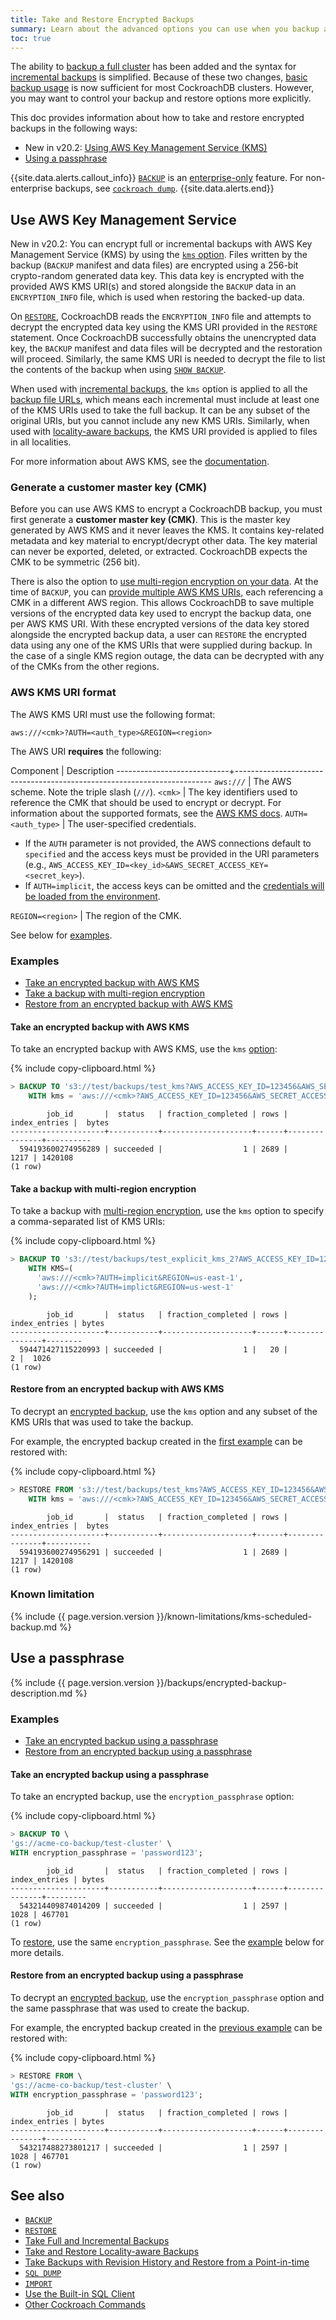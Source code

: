 ```yaml
---
title: Take and Restore Encrypted Backups
summary: Learn about the advanced options you can use when you backup and restore a CockroachDB cluster.
toc: true
---
```


The ability to [backup a full cluster](backup.html#backup-a-cluster) has been added and the syntax for [incremental backups](backup.html#create-incremental-backups) is simplified. Because of these two changes, [basic backup usage](take-full-and-incremental-backups.html) is now sufficient for most CockroachDB clusters. However, you may want to control your backup and restore options more explicitly.

This doc provides information about how to take and restore encrypted backups in the following ways:

- <span class="version-tag">New in v20.2:</span> [Using AWS Key Management Service (KMS)](#use-aws-key-management-service)
- [Using a passphrase](#use-a-passphrase)

{{site.data.alerts.callout_info}}
[`BACKUP`](backup.html) is an [enterprise-only](https://www.cockroachlabs.com/product/cockroachdb/) feature. For non-enterprise backups, see [`cockroach dump`](cockroach-dump.html).
{{site.data.alerts.end}}

## Use AWS Key Management Service

<span class="version-tag">New in v20.2:</span> You can encrypt full or incremental backups with AWS Key Management Service (KMS) by using the [`kms` option](backup.html#options). Files written by the backup (`BACKUP` manifest and data files) are encrypted using a 256-bit crypto-random generated data key. This data key is encrypted with the provided AWS KMS URI(s) and stored alongside the `BACKUP` data in an `ENCRYPTION_INFO` file, which is used when restoring the backed-up data.

On [`RESTORE`](#restore-from-an-encrypted-backup-with-aws-kms), CockroachDB reads the `ENCRYPTION_INFO` file and attempts to decrypt the encrypted data key using the KMS URI provided in the `RESTORE` statement. Once CockroachDB successfully obtains the unencrypted data key, the `BACKUP` manifest and data files will be decrypted and the restoration will proceed. Similarly, the same KMS URI is needed to decrypt the file to list the contents of the backup when using [`SHOW BACKUP`](show-backup.html#show-an-encrypted-backup).

When used with [incremental backups](backup.html#incremental-backups), the `kms` option is applied to all the [backup file URLs](backup.html#backup-file-urls), which means each incremental must include at least one of the KMS URIs used to take the full backup. It can be any subset of the original URIs, but you cannot include any new KMS URIs. Similarly, when used with [locality-aware backups](take-and-restore-locality-aware-backups.html), the KMS URI provided is applied to files in all localities.

For more information about AWS KMS, see the [documentation](https://aws.amazon.com/kms/).

### Generate a customer master key (CMK)

Before you can use AWS KMS to encrypt a CockroachDB backup, you must first generate a **customer master key (CMK)**. This is the master key generated by AWS KMS and it never leaves the KMS. It contains key-related metadata and key material to encrypt/decrypt other data. The key material can never be exported, deleted, or extracted. CockroachDB expects the CMK to be symmetric (256 bit).

<a name="multi-region"></a> There is also the option to [use multi-region encryption on your data](#take-a-backup-with-multi-region-encryption). At the time of `BACKUP`, you can [provide multiple AWS KMS URIs](#aws-kms-uri-format), each referencing a CMK in a different AWS region. This allows CockroachDB to save multiple versions of the encrypted data key used to encrypt the backup data, one per AWS KMS URI. With these encrypted versions of the data key stored alongside the encrypted backup data, a user can `RESTORE` the encrypted data using any one of the KMS URIs that were supplied during backup. In the case of a single KMS region outage, the data can be decrypted with any of the CMKs from the other regions.

### AWS KMS URI format

The AWS KMS URI must use the following format:

~~~
aws:///<cmk>?AUTH=<auth_type>&REGION=<region>
~~~

The AWS URI **requires** the following:

 Component                  | Description
----------------------------+------------------------------------------------------------------------
`aws:///`                   | The AWS scheme. Note the triple slash (`///`).
`<cmk>`                     | The key identifiers used to reference the CMK that should be used to encrypt or decrypt. For information about the supported formats, see the [AWS KMS docs](https://docs.aws.amazon.com/kms/latest/developerguide/concepts.html#key-id).
`AUTH=<auth_type>`          | The user-specified credentials.<ul><li>If the `AUTH` parameter is not provided, the AWS connections default to `specified` and the access keys must be provided in the URI parameters (e.g., `AWS_ACCESS_KEY_ID=<key_id>&AWS_SECRET_ACCESS_KEY=<secret_key>`).</li><li>If `AUTH=implicit`, the access keys can be omitted and the [credentials will be loaded from the environment](https://docs.aws.amazon.com/sdk-for-go/api/aws/session/).</li></ul>
`REGION=<region>`           | The region of the CMK.

See below for [examples](#examples).

### Examples

- [Take an encrypted backup with AWS KMS](#take-an-encrypted-backup-with-aws-kms)
- [Take a backup with multi-region encryption](#take-a-backup-with-multi-region-encryption)
- [Restore from an encrypted backup with AWS KMS](#restore-from-an-encrypted-backup-with-aws-kms)

#### Take an encrypted backup with AWS KMS

To take an encrypted backup with AWS KMS, use the `kms` [option](backup.html#options):

{% include copy-clipboard.html %}
~~~ sql
> BACKUP TO 's3://test/backups/test_kms?AWS_ACCESS_KEY_ID=123456&AWS_SECRET_ACCESS_KEY=123456'
    WITH kms = 'aws:///<cmk>?AWS_ACCESS_KEY_ID=123456&AWS_SECRET_ACCESS_KEY=123456&REGION=us-east-1';
~~~

~~~
        job_id       |  status   | fraction_completed | rows | index_entries |  bytes
---------------------+-----------+--------------------+------+---------------+----------
  594193600274956289 | succeeded |                  1 | 2689 |          1217 | 1420108
(1 row)
~~~

#### Take a backup with multi-region encryption

To take a backup with [multi-region encryption](#multi-region), use the `kms` option to specify a comma-separated list of KMS URIs:

{% include copy-clipboard.html %}
~~~ sql
> BACKUP TO 's3://test/backups/test_explicit_kms_2?AWS_ACCESS_KEY_ID=123456&AWS_SECRET_ACCESS_KEY=123456'
    WITH KMS=(
      'aws:///<cmk>?AUTH=implicit&REGION=us-east-1',
      'aws:///<cmk>?AUTH=implict&REGION=us-west-1'
    );
~~~

~~~
        job_id       |  status   | fraction_completed | rows | index_entries | bytes
---------------------+-----------+--------------------+------+---------------+--------
  594471427115220993 | succeeded |                  1 |   20 |             2 |  1026
(1 row)
~~~

#### Restore from an encrypted backup with AWS KMS

To decrypt an [encrypted backup](#take-an-encrypted-backup-with-aws-kms), use the `kms` option and any subset of the KMS URIs that was used to take the backup.

For example, the encrypted backup created in the [first example](#take-an-encrypted-backup-with-aws-kms) can be restored with:

{% include copy-clipboard.html %}
~~~ sql
> RESTORE FROM 's3://test/backups/test_kms?AWS_ACCESS_KEY_ID=123456&AWS_SECRET_ACCESS_KEY=123456'
    WITH kms = 'aws:///<cmk>?AWS_ACCESS_KEY_ID=123456&AWS_SECRET_ACCESS_KEY=123456&REGION=us-east-1';
~~~

~~~
        job_id       |  status   | fraction_completed | rows | index_entries |  bytes
---------------------+-----------+--------------------+------+---------------+----------
  594193600274956291 | succeeded |                  1 | 2689 |          1217 | 1420108
(1 row)
~~~

### Known limitation

{% include {{ page.version.version }}/known-limitations/kms-scheduled-backup.md %}

## Use a passphrase

{% include {{ page.version.version }}/backups/encrypted-backup-description.md %}

### Examples

- [Take an encrypted backup using a passphrase](#take-an-encrypted-backup-using-a-passphrase)
- [Restore from an encrypted backup using a passphrase](#restore-from-an-encrypted-backup-using-a-passphrase)

#### Take an encrypted backup using a passphrase

To take an encrypted backup, use the `encryption_passphrase` option:

{% include copy-clipboard.html %}
~~~ sql
> BACKUP TO \
'gs://acme-co-backup/test-cluster' \
WITH encryption_passphrase = 'password123';
~~~
~~~
        job_id       |  status   | fraction_completed | rows | index_entries | bytes
---------------------+-----------+--------------------+------+---------------+---------
  543214409874014209 | succeeded |                  1 | 2597 |          1028 | 467701
(1 row)
~~~

To [restore](restore.html), use the same `encryption_passphrase`. See the [example](#restore-from-an-encrypted-backup-using-a-passphrase) below for more details.

#### Restore from an encrypted backup using a passphrase

To decrypt an [encrypted backup](#take-an-encrypted-backup-using-a-passphrase), use the `encryption_passphrase` option and the same passphrase that was used to create the backup.

For example, the encrypted backup created in the [previous example](#take-an-encrypted-backup-using-a-passphrase) can be restored with:

{% include copy-clipboard.html %}
~~~ sql
> RESTORE FROM \
'gs://acme-co-backup/test-cluster' \
WITH encryption_passphrase = 'password123';
~~~
~~~
        job_id       |  status   | fraction_completed | rows | index_entries | bytes
---------------------+-----------+--------------------+------+---------------+---------
  543217488273801217 | succeeded |                  1 | 2597 |          1028 | 467701
(1 row)
~~~

## See also

- [`BACKUP`][backup]
- [`RESTORE`][restore]
- [Take Full and Incremental Backups](take-full-and-incremental-backups.html)
- [Take and Restore Locality-aware Backups](take-and-restore-locality-aware-backups.html)
- [Take Backups with Revision History and Restore from a Point-in-time](take-backups-with-revision-history-and-restore-from-a-point-in-time.html)
- [`SQL DUMP`](cockroach-dump.html)
- [`IMPORT`](import-data.html)
- [Use the Built-in SQL Client](cockroach-sql.html)
- [Other Cockroach Commands](cockroach-commands.html)

<!-- Reference links -->

[backup]:  backup.html
[restore]: restore.html
